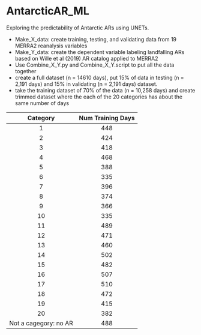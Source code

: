 # AntarcticAR_ML
Exploring the predictability of Antarctic ARs using UNETs.

* Make_X_data: create training, testing, and validating data from 19 MERRA2 reanalysis variables
* Make_Y_data: create the dependent variable labeling landfalling ARs based on Wille et al (2019) AR catalog applied to MERRA2
* Use Combine_X_Y.py and Combine_X_Y.script to put all the data together
* create a full dataset (n = 14610 days), put 15% of data in testing (n = 2,191 days) and 15% in validating (n = 2,191 days) dataset.
* take the training dataset of 70% of the data (n = 10,258 days) and create trimmed dataset where the each of the 20 categories has about the same number of days

|Category | Num Training Days |
|:---:| :---:     | 
|1 | 448 |
|2 | 424 |
|3 | 418 |
|4 | 468 |
|5 | 388 |
|6 | 335 |
|7 | 396 |
|8 | 374 |
|9 | 366 |
|10 | 335 |
|11 | 489 |
|12| 471|
|13| 460 |
|14| 502 |
|15| 482 |
|16 | 507 |
|17| 510|
|18| 472 |
|19 | 415 |
|20| 382|
|Not a cagegory: no AR|488   | 